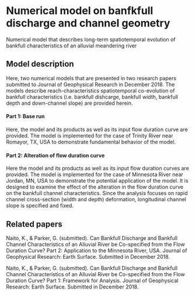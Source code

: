 # Numerical model on banfkfull discharge and channel geometry

Numerical model that describes long-term spatiotemporal evolution of bankfull characteristics of an alluvial meandering river


## Model description

Here, two numerical models that are presented in two research papers submitted to Journal of Geophysical Research in December 2018. 
The models describe reach-characteristics spatiotemporal co-evolution of bankfull characteristics (i.e. bankfull dishcarge, bankfull width, bankfull depth and down-channel slope) are provided herein. 


#### Part 1: Base run

Here, the model and its products as well as its input flow duration curve are provided. 
The model is implemented for the case of Trinity River near Romayor, TX, USA to demonstrate fundamental behavior of the model. 


#### Part 2: Alteration of flow duration curve

Here the model and its products as well as its input flow duration curves are provided. 
The model is implemented for the case of Minnesota River near Jordan, MN, USA to demonstrate the potential application of the model. 
It is designed to examine the effect of the alteration in the flow duration curve on the bankfull channel characteristics. 
Since the analysis focuses on rapid channel cross-section (width and depth) deformation, longitudinal channel slope is specified and fixed. 


## Related papers

Naito, K., & Parker, G. (submitted). Can Bankfull Discharge and Bankfull Channel Characteristics of an Alluvial River be Co-specified from the Flow Duration Curve? Part 2: Application to the Minnesota River, USA. Journal of Geophysical Research: Earth Surface. Submitted in December 2018.

Naito, K., & Parker, G. (submitted). Can Bankfull Discharge and Bankfull Channel Characteristics of an Alluvial River be Co-specified from the Flow Duration Curve? Part 1: Framework for Analysis. Journal of Geophysical Research: Earth Surface. Submitted in December 2018.
